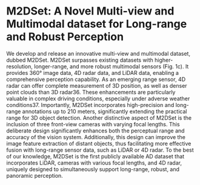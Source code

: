 # M2DSet: A Novel Multi-view and Multimodal dataset for Long-range and Robust Perception
We develop and release an innovative multi-view and multimodal dataset, dubbed M2DSet. M2DSet surpasses existing datasets with higher-resolution, longer-range, and more robust multimodal sensors (Fig. 1c). It provides 360° image data, 4D radar data, and LiDAR data, enabling a comprehensive perception capability. As an emerging range sensor, 4D radar can offer complete measurement of 3D position, as well as denser point clouds than 3D radar36. These enhancements are particularly valuable in complex driving conditions, especially under adverse weather conditions37. Importantly, M2DSet incorporates high-precision and long-range annotations up to 210 meters, significantly extending the practical range for 3D object detection. Another distinctive aspect of M2DSet is the inclusion of three front-view cameras with varying focal lengths. This deliberate design significantly enhances both the perceptual range and accuracy of the vision system. Additionally, this design can improve the image feature extraction of distant objects, thus facilitating more effective fusion with long-range sensor data, such as LiDAR or 4D radar. To the best of our knowledge, M2DSet is the first publicly available AD dataset that incorporates LiDAR, cameras with various focal lengths, and 4D radar, uniquely designed to simultaneously support long-range, robust, and panoramic perception. 
